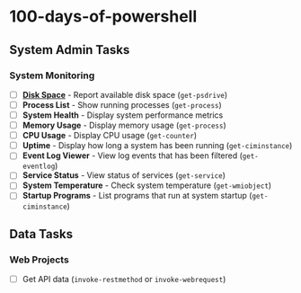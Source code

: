 # 100-days-of-powershell

## System Admin Tasks

### System Monitoring
- [ ] [**Disk Space**](./Scripts/DiskSpace.ps1) - Report available disk space  (`get-psdrive`)
- [ ] **Process List** - Show running processes  (`get-process`)
- [ ] **System Health** - Display system performance metrics 
- [ ] **Memory Usage** - Display memory usage  (`get-process`)
- [ ] **CPU Usage** - Display CPU usage  (`get-counter`)
- [ ] **Uptime** - Display how long a system has been running (`get-ciminstance`)
- [ ] **Event Log Viewer** - View log events that has been filtered (`get-eventlog`)
- [ ] **Service Status** - View status of services (`get-service`)
- [ ] **System Temperature** - Check system temperature (`get-wmiobject`)
- [ ] **Startup Programs** - List programs that run at system startup (`get-ciminstance`)

## Data Tasks

### Web Projects
- [ ] Get API data (`invoke-restmethod` or `invoke-webrequest`)


